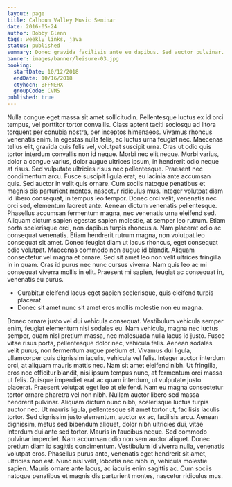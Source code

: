 ```yaml
---
layout: page
title: Calhoun Valley Music Seminar
date: 2016-05-24
author: Bobby Glenn
tags: weekly links, java
status: published
summary: Donec gravida facilisis ante eu dapibus. Sed auctor pulvinar.
banner: images/banner/leisure-03.jpg
booking:
  startDate: 10/12/2018
  endDate: 10/16/2018
  ctyhocn: BFFNEHX
  groupCode: CVMS
published: true
---
```

Nulla congue eget massa sit amet sollicitudin. Pellentesque luctus ex id orci tempus, vel porttitor tortor convallis. Class aptent taciti sociosqu ad litora torquent per conubia nostra, per inceptos himenaeos. Vivamus rhoncus venenatis enim. In egestas nulla felis, ac luctus urna feugiat nec. Maecenas tellus elit, gravida quis felis vel, volutpat suscipit urna. Cras ut odio quis tortor interdum convallis non id neque. Morbi nec elit neque. Morbi varius, dolor a congue varius, dolor augue ultrices ipsum, in hendrerit odio neque at risus. Sed vulputate ultricies risus nec pellentesque. Praesent nec condimentum arcu. Fusce suscipit ligula erat, eu lacinia ante accumsan quis. Sed auctor in velit quis ornare.
Cum sociis natoque penatibus et magnis dis parturient montes, nascetur ridiculus mus. Integer volutpat diam id libero consequat, in tempus leo tempor. Donec orci velit, venenatis nec orci sed, elementum laoreet ante. Aenean dictum venenatis pellentesque. Phasellus accumsan fermentum magna, nec venenatis urna eleifend sed. Aliquam dictum sapien egestas sapien molestie, at semper leo rutrum. Etiam porta scelerisque orci, non dapibus turpis rhoncus a. Nam placerat odio ac consequat venenatis. Etiam hendrerit rutrum magna, non volutpat leo consequat sit amet. Donec feugiat diam ut lacus rhoncus, eget consequat odio volutpat. Maecenas commodo non augue id blandit. Aliquam consectetur vel magna et ornare. Sed sit amet leo non velit ultrices fringilla in in quam. Cras id purus nec nunc cursus viverra. Nam quis leo ac mi consequat viverra mollis in elit. Praesent mi sapien, feugiat ac consequat in, venenatis eu purus.

* Curabitur eleifend lacus eget sapien scelerisque, quis eleifend turpis placerat
* Donec sit amet nunc sit amet eros mollis molestie non eu magna.

Donec ornare justo vel dui vehicula consequat. Vestibulum vehicula semper enim, feugiat elementum nisi sodales eu. Nam vehicula, magna nec luctus semper, quam nisl pretium massa, nec malesuada nulla lacus id justo. Fusce vitae risus porta, pellentesque dolor nec, vehicula felis. Aenean sodales velit purus, non fermentum augue pretium et. Vivamus dui ligula, ullamcorper quis dignissim iaculis, vehicula vel felis. Integer auctor interdum orci, at aliquam mauris mattis nec. Nam sit amet eleifend nibh. Ut fringilla, eros nec efficitur blandit, nisi ipsum tempus nunc, at fermentum orci massa ut felis. Quisque imperdiet erat ac quam interdum, ut vulputate justo placerat. Praesent volutpat eget leo at eleifend. Nam eu magna consectetur tortor ornare pharetra vel non nibh. Nullam auctor libero sed massa hendrerit pulvinar. Aliquam dictum nunc nibh, scelerisque luctus turpis auctor nec. Ut mauris ligula, pellentesque sit amet tortor ut, facilisis iaculis tortor. Sed dignissim justo elementum, auctor ex ac, facilisis arcu.
Aenean dignissim, metus sed bibendum aliquet, dolor nibh ultricies dui, vitae interdum dui ante sed tortor. Mauris in faucibus neque. Sed commodo pulvinar imperdiet. Nam accumsan odio non sem auctor aliquet. Donec pretium diam id sagittis condimentum. Vestibulum id viverra nulla, venenatis volutpat eros. Phasellus purus ante, venenatis eget hendrerit sit amet, ultricies non est. Nunc nisl velit, lobortis nec nibh in, vehicula molestie sapien. Mauris ornare ante lacus, ac iaculis enim sagittis ac. Cum sociis natoque penatibus et magnis dis parturient montes, nascetur ridiculus mus.
